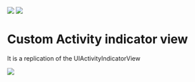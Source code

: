 ![](https://img.shields.io/badge/Objective--C-orange)
![](https://img.shields.io/badge/Platform-iOS10-green)
# Custom Activity indicator view
It is a replication of the UIActivityIndicatorView

![](https://github.com/r-fogash/CustomActivityIndicator/tree/main/Resources/demo.gif)
